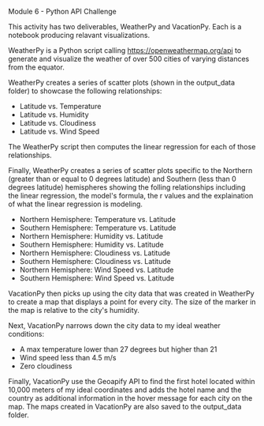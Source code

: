 Module 6 - Python API Challenge

This activity has two deliverables, WeatherPy and VacationPy. Each is a notebook producing relavant visualizations. 

WeatherPy is a Python script calling https://openweathermap.org/api to generate and visualize the weather of over 500 cities of varying distances from the equator.

WeatherPy creates a series of scatter plots (shown in the output_data folder) to showcase the following relationships:
- Latitude vs. Temperature
- Latitude vs. Humidity
- Latitude vs. Cloudiness
- Latitude vs. Wind Speed

The WeatherPy script then computes the linear regression for each of those relationships. 

Finally, WeatherPy creates a series of scatter plots specific to the Northern (greater than or equal to 0 degrees latitude) and Southern (less than 0 degrees latitude) hemispheres showing the folling relationships including the linear regression, the model's formula, the r values and the explaination of what the linear regression is modeling. 

- Northern Hemisphere: Temperature vs. Latitude
- Southern Hemisphere: Temperature vs. Latitude
- Northern Hemisphere: Humidity vs. Latitude
- Southern Hemisphere: Humidity vs. Latitude
- Northern Hemisphere: Cloudiness vs. Latitude
- Southern Hemisphere: Cloudiness vs. Latitude
- Northern Hemisphere: Wind Speed vs. Latitude
- Southern Hemisphere: Wind Speed vs. Latitude


VacationPy then picks up using the city data that was created in WeatherPy to create a map that displays a point for every city. The size of the marker in the map is relative to the city's humidity.

Next, VacationPy narrows down the city data to my ideal weather conditions:
- A max temperature lower than 27 degrees but higher than 21
- Wind speed less than 4.5 m/s
- Zero cloudiness

Finally, VacationPy use the Geoapify API to find the first hotel located within 10,000 meters of my ideal coordinates and adds the hotel name and the country as additional information in the hover message for each city on the map. The maps created in VacationPy are also saved to the output_data folder.
